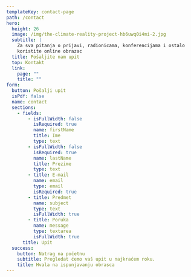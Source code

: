 ```yaml
---
templateKey: contact-page
path: /contact
hero:
  height: 26
  image: /img/the-climate-reality-project-hb6uwq0i4mi-2.jpg
  subtitle: |
    Za sva pitanja o prijavi, radionicama, konferencijama i ostalo 
    koristite online obrazac
  title: Pošaljite nam upit
  top: Kontakt
  link:
    page: ""
    title: ""
form:
  button: Pošalji upit
  isPdf: false
  name: contact
  sections:
    - fields:
        - isFullWidth: false
          isRequired: true
          name: firstName
          title: Ime
          type: text
        - isFullWidth: false
          isRequired: true
          name: lastName
          title: Prezime
          type: text
        - title: E-mail
          name: email
          type: email
          isRequired: true
        - title: Predmet
          name: subject
          type: text
          isFullWidth: true
        - title: Poruka
          name: message
          type: textarea
          isFullWidth: true
      title: Upit
  success:
    button: Natrag na početnu
    subtitle: Pregledat ćemo vaš upit u najkraćem roku.
    title: Hvala na ispunjavanju obrasca
---
```

